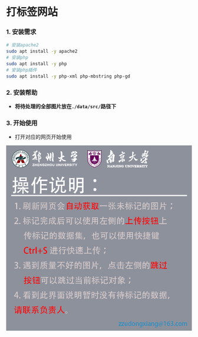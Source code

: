 # 打标签网站

### 1. 安装需求

```bash
# 安装apache2
sudo apt install -y apache2
# 安装php
sudo apt install -y php
# 安装php插件
sudo apt install -y php-xml php-mbstring php-gd
```

### 2. 安装帮助

- **将待处理的全部图片放在`./data/src/`路径下**

### 3. 开始使用

- 打开对应的网页开始使用

![sample](README.assets/sample.png)